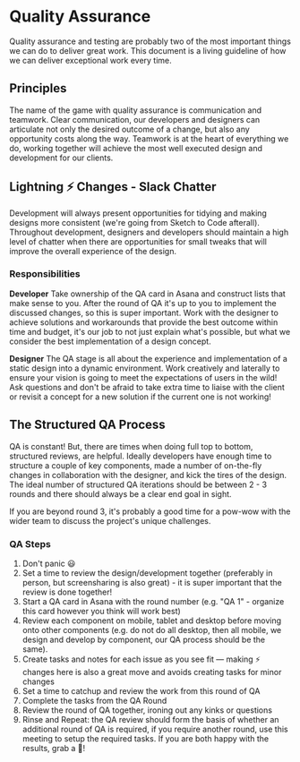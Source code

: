 # Quality Assurance
Quality assurance and testing are probably two of the most important things we can do to deliver great work. This document is a living guideline of how we can deliver exceptional work every time.

## Principles
The name of the game with quality assurance is communication and teamwork. Clear communication, our developers and designers can articulate not only the desired outcome of a change, but also any opportunity costs along the way. Teamwork is at the heart of everything we do, working together will achieve the most well executed design and development for our clients.

## Lightning :zap: Changes - Slack Chatter
Development will always present opportunities for tidying and making designs more consistent (we're going from Sketch to Code afterall). Throughout development, designers and developers should maintain a high level of chatter when there are opportunities for small tweaks that will improve the overall experience of the design.

### Responsibilities
**Developer**
Take ownership of the QA card in Asana and construct lists that make sense to you. After the round of QA it's up to you to implement the discussed changes, so this is super important. Work with the designer to achieve solutions and workarounds that provide the best outcome within time and budget, it's our job to not just explain what's possible, but what we consider the best implementation of a design concept.

**Designer**
The QA stage is all about the experience and implementation of a static design into a dynamic environment. Work creatively and laterally to ensure your vision is going to meet the expectations of users in the wild! Ask questions and don't be afraid to take extra time to liaise with the client or revisit a concept for a new solution if the current one is not working!

## The Structured QA Process
QA is constant! But, there are times when doing full top to bottom, structured reviews, are helpful. Ideally developers have enough time to structure a couple of key components, made a number of on-the-fly changes in collaboration with the designer, and kick the tires of the design. The ideal number of structured QA iterations should be between 2 - 3 rounds and there should always be a clear end goal in sight. 

If you are beyond round 3, it's probably a good time for a pow-wow with the wider team to discuss the project's unique challenges.

### QA Steps

1. Don't panic :smiley:
2. Set a time to review the design/development together (preferably in person, but screensharing is also great) - it is super important that the review is done together!
3. Start a QA card in Asana with the round number (e.g. "QA 1" - organize this card however you think will work best)
4. Review each component on mobile, tablet and desktop before moving onto other components (e.g. do not do all desktop, then all mobile, we design and develop by component, our QA process should be the same).
5. Create tasks and notes for each issue as you see fit — making :zap: changes here is also a great move and avoids creating tasks for minor changes
6. Set a time to catchup and review the work from this round of QA
7. Complete the tasks from the QA Round
8. Review the round of QA together, ironing out any kinks or questions
7. Rinse and Repeat: the QA review should form the basis of whether an additional round of QA is required, if you require another round, use this meeting to setup the required tasks. If you are both happy with the results, grab a :beers:!
